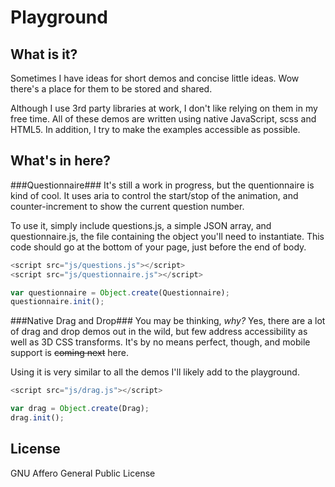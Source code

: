 Playground
==========

What is it?
-----------
Sometimes I have ideas for short demos and concise little ideas. Wow there's a place for them to be stored and shared.

Although I use 3rd party libraries at work, I don't like relying on them in my free time. All of these demos are written using native JavaScript, scss and HTML5. In addition, I try to make the examples accessible as possible.

What's in here?
---------------

###Questionnaire###
It's still a work in progress, but the quentionnaire is kind of cool. It uses aria to control the start/stop of the animation, and counter-increment to show the current question number.

To use it, simply include questions.js, a simple JSON array, and questionnaire.js, the file containing the object you'll need to instantiate. This code should go at the bottom of your page, just before the end of body.

```javascript
<script src="js/questions.js"></script>
<script src="js/questionnaire.js"></script>

var questionnaire = Object.create(Questionnaire);
questionnaire.init();
```
###Native Drag and Drop###
You may be thinking, _why?_ Yes, there are a lot of drag and drop demos out in the wild, but few address accessibility as well as 3D CSS transforms. It's by no means perfect, though, and mobile support is ~~coming next~~ here.

Using it is very similar to all the demos I'll likely add to the playground.
```javascript
<script src="js/drag.js"></script>

var drag = Object.create(Drag);
drag.init();
```

License
-------
GNU Affero General Public License
